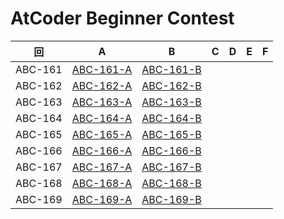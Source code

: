 # AtCoder Beginner Contest

| 回 | A | B | C | D | E | F |
|:---:|:---:|:---:|:---:|:---:|:---:|:---:|
| ABC-161 | [ABC-161-A](ABC-161-A.py) | [ABC-161-B](ABC-161-B.py) |  |  |  |  |
| ABC-162 | [ABC-162-A](ABC-162-A.py) | [ABC-162-B](ABC-162-B.py) |  |  |  |  |
| ABC-163 | [ABC-163-A](ABC-163-A.py) | [ABC-163-B](ABC-163-B.py) |  |  |  |  |
| ABC-164 | [ABC-164-A](ABC-164-A.py) | [ABC-164-B](ABC-164-B.py) |  |  |  |  |
| ABC-165 | [ABC-165-A](ABC-165-A.py) | [ABC-165-B](ABC-165-B.py) |  |  |  |  |
| ABC-166 | [ABC-166-A](ABC-166-A.py) | [ABC-166-B](ABC-166-B.py) |  |  |  |  |
| ABC-167 | [ABC-167-A](ABC-167-A.py) | [ABC-167-B](ABC-167-B.py) |  |  |  |  |
| ABC-168 | [ABC-168-A](ABC-168-A.py) | [ABC-168-B](ABC-168-B.py) |  |  |  |  |
| ABC-169 | [ABC-169-A](ABC-169-A.py) | [ABC-169-B](ABC-169-B.py) |  |  |  |  |
